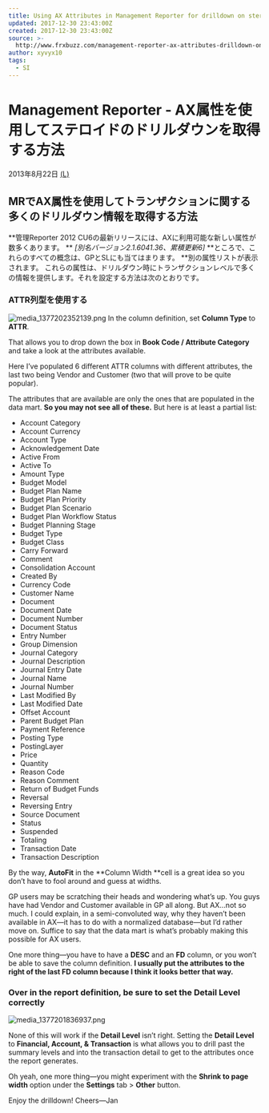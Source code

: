 ```yaml
---
title: Using AX Attributes in Management Reporter for drilldown on steroids
updated: 2017-12-30 23:43:00Z
created: 2017-12-30 23:43:00Z
source: >-
  http://www.frxbuzz.com/management-reporter-ax-attributes-drilldown-on-steroids/
author: xyvyx10
tags:
  - SI
---
```


# Management Reporter - AX属性を使用してステロイドのドリルダウンを取得する方法

2013年8月22日  [(L)](http://www.frxbuzz.com/management-reporter-ax-attributes-drilldown-on-steroids/#comments)

## MRでAX属性を使用してトランザクションに関する多くのドリルダウン情報を取得する方法

**管理Reporter 2012 CU6の最新リリースには、AXに利用可能な新しい属性が数多くあります。 **
*[別名バージョン2.1.6041.36、累積更新6]*
**ところで、これらのすべての概念は、GPとSLにも当てはまります。 **別の属性リストが表示されます。
これらの属性は、ドリルダウン時にトランザクションレベルで多くの情報を提供します。それを設定する方法は次のとおりです。

### ATTR列型を使用する

![media_1377202352139.png](../_resources/348cfe4c6b2aaa852e93d99de85b8b09.png)
In the column definition, set **Column Type** to **ATTR**.

That allows you to drop down the box in **Book Code / Attribute Category** and take a look at the attributes available.

Here I’ve populated 6 different ATTR columns with different attributes, the last two being Vendor and Customer (two that will prove to be quite popular).

The attributes that are available are only the ones that are populated in the data mart. **So you may not see all of these.** But here is at least a partial list:

- Account Category
- Account Currency
- Account Type
- Acknowledgement Date
- Active From
- Active To
- Amount Type
- Budget Model
- Budget Plan Name
- Budget Plan Priority
- Budget Plan Scenario
- Budget Plan Workflow Status
- Budget Planning Stage
- Budget Type
- Budget Class
- Carry Forward
- Comment
- Consolidation Account
- Created By
- Currency Code
- Customer Name
- Document
- Document Date
- Document Number
- Document Status
- Entry Number
- Group Dimension
- Journal Category
- Journal Description
- Journal Entry Date
- Journal Name
- Journal Number
- Last Modified By
- Last Modified Date
- Offset Account
- Parent Budget Plan
- Payment Reference
- Posting Type
- PostingLayer
- Price
- Quantity
- Reason Code
- Reason Comment
- Return of Budget Funds
- Reversal
- Reversing Entry
- Source Document
- Status
- Suspended
- Totaling
- Transaction Date
- Transaction Description

By the way, **AutoFit** in the **Column Width **cell is a great idea so you don’t have to fool around and guess at widths.

GP users may be scratching their heads and wondering what’s up. You guys have had Vendor and Customer available in GP all along. But AX…not so much. I could explain, in a semi-convoluted way, why they haven’t been available in AX—it has to do with a normalized database—but I’d rather move on. Suffice to say that the data mart is what’s probably making this possible for AX users.

One more thing—you have to have a **DESC** and an **FD** column, or you won’t be able to save the column definition. **I usually put the attributes to the right of the last FD column because I think it looks better that way.**

### Over in the report definition, be sure to set the Detail Level correctly

![media_1377201836937.png](../_resources/65107de07109a888a4d10d9d00bec69b.png)

None of this will work if the **Detail Level** isn’t right. Setting the **Detail Level** to **Financial, Account, & Transaction** is what allows you to drill past the summary levels and into the transaction detail to get to the attributes once the report generates.

Oh yeah, one more thing—you might experiment with the **Shrink to page width** option under the **Settings** tab > **Other** button.

Enjoy the drilldown! Cheers—Jan